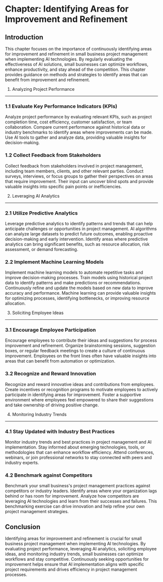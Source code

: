 Chapter: Identifying Areas for Improvement and Refinement
=========================================================

Introduction
------------

This chapter focuses on the importance of continuously identifying areas for improvement and refinement in small business project management when implementing AI technologies. By regularly evaluating the effectiveness of AI solutions, small businesses can optimize workflows, enhance productivity, and stay ahead of the competition. This chapter provides guidance on methods and strategies to identify areas that can benefit from improvement and refinement.

1. Analyzing Project Performance
--------------------------------

### 1.1 Evaluate Key Performance Indicators (KPIs)

Analyze project performance by evaluating relevant KPIs, such as project completion time, cost efficiency, customer satisfaction, or team collaboration. Compare current performance against historical data or industry benchmarks to identify areas where improvements can be made. Use AI tools to gather and analyze data, providing valuable insights for decision-making.

### 1.2 Collect Feedback from Stakeholders

Collect feedback from stakeholders involved in project management, including team members, clients, and other relevant parties. Conduct surveys, interviews, or focus groups to gather their perspectives on areas that require improvement. Their input can uncover blind spots and provide valuable insights into specific pain points or inefficiencies.

2. Leveraging AI Analytics
--------------------------

### 2.1 Utilize Predictive Analytics

Leverage predictive analytics to identify patterns and trends that can help anticipate challenges or opportunities in project management. AI algorithms can analyze large datasets to predict future outcomes, enabling proactive decision-making and early intervention. Identify areas where predictive analytics can bring significant benefits, such as resource allocation, risk assessment, or demand forecasting.

### 2.2 Implement Machine Learning Models

Implement machine learning models to automate repetitive tasks and improve decision-making processes. Train models using historical project data to identify patterns and make predictions or recommendations. Continuously refine and update the models based on new data to improve accuracy and performance. Machine learning can provide valuable insights for optimizing processes, identifying bottlenecks, or improving resource allocation.

3. Soliciting Employee Ideas
----------------------------

### 3.1 Encourage Employee Participation

Encourage employees to contribute their ideas and suggestions for process improvement and refinement. Organize brainstorming sessions, suggestion boxes, or regular feedback meetings to create a culture of continuous improvement. Employees on the front lines often have valuable insights into areas that can benefit from automation or optimization.

### 3.2 Recognize and Reward Innovation

Recognize and reward innovative ideas and contributions from employees. Create incentives or recognition programs to motivate employees to actively participate in identifying areas for improvement. Foster a supportive environment where employees feel empowered to share their suggestions and take ownership of driving positive change.

4. Monitoring Industry Trends
-----------------------------

### 4.1 Stay Updated with Industry Best Practices

Monitor industry trends and best practices in project management and AI implementation. Stay informed about emerging technologies, tools, or methodologies that can enhance workflow efficiency. Attend conferences, webinars, or join professional networks to stay connected with peers and industry experts.

### 4.2 Benchmark against Competitors

Benchmark your small business's project management practices against competitors or industry leaders. Identify areas where your organization lags behind or has room for improvement. Analyze how competitors are leveraging AI technologies and learn from their successes and failures. This benchmarking exercise can drive innovation and help refine your own project management strategies.

Conclusion
----------

Identifying areas for improvement and refinement is crucial for small business project management when implementing AI technologies. By evaluating project performance, leveraging AI analytics, soliciting employee ideas, and monitoring industry trends, small businesses can optimize workflows and stay competitive. Continuously seeking opportunities for improvement helps ensure that AI implementation aligns with specific project requirements and drives efficiency in project management processes.
